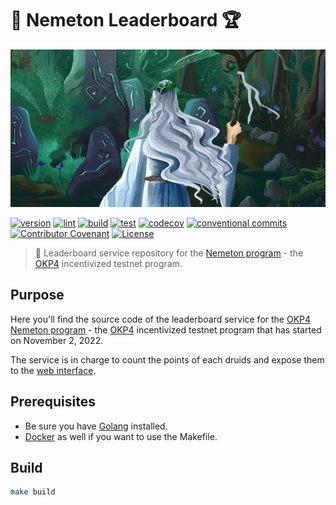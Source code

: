 # 🧙 Nemeton Leaderboard 🏆

[![nemeton github bannner](./etc/nemeton-banner.jpg)](Nemeton)

[![version](https://img.shields.io/github/v/release/okp4/nemeton-leaderboard?style=for-the-badge&logo=github)](https://github.com/okp4/nemeton-leaderboard/releases)
[![lint](https://img.shields.io/github/actions/workflow/status/okp4/nemeton-leaderboard/lint.yml?branch=main&label=lint&style=for-the-badge&logo=github)](https://github.com/okp4/nemeton-leaderboard/actions/workflows/lint.yml)
[![build](https://img.shields.io/github/actions/workflow/status/okp4/nemeton-leaderboard/build.yml?branch=main&label=build&style=for-the-badge&logo=github)](https://github.com/okp4/nemeton-leaderboard/actions/workflows/build.yml)
[![test](https://img.shields.io/github/actions/workflow/status/okp4/nemeton-leaderboard/test.yml?branch=main&label=test&style=for-the-badge&logo=github)](https://github.com/okp4/nemeton-leaderboard/actions/workflows/test.yml)
[![codecov](https://img.shields.io/codecov/c/github/okp4/nemeton-leaderboard?style=for-the-badge&token=6NL9ICGZQS&logo=codecov)](https://codecov.io/gh/okp4/nemeton-leaderboard)
[![conventional commits](https://img.shields.io/badge/Conventional%20Commits-1.0.0-yellow.svg?style=for-the-badge&logo=conventionalcommits)](https://conventionalcommits.org)
[![Contributor Covenant](https://img.shields.io/badge/Contributor%20Covenant-2.1-4baaaa.svg?style=for-the-badge)](https://github.com/okp4/.github/blob/main/CODE_OF_CONDUCT.md)
[![License](https://img.shields.io/badge/License-BSD_3--Clause-blue.svg?style=for-the-badge)](https://opensource.org/licenses/BSD-3-Clause)

> 🧙 Leaderboard service repository for the [Nemeton program][Nemeton] - the [OKP4](OKP4) incentivized testnet program.

## Purpose

Here you'll find the source code of the leaderboard service for the [OKP4 Nemeton program](Nemeton) - the [OKP4](OKP4) incentivized testnet program that has started on November 2, 2022.

The service is in charge to count the points of each druids and expose them to the [web interface](https://github.com/okp4/nemeton-web).

## Prerequisites

- Be sure you have [Golang](https://go.dev/doc/install) installed.
- [Docker](https://docs.docker.com/engine/install/) as well if you want to use the Makefile.

## Build

```sh
make build
```

[Nemeton]: https://nemeton.okp4.network
[OKP4]: https://okp4.network
